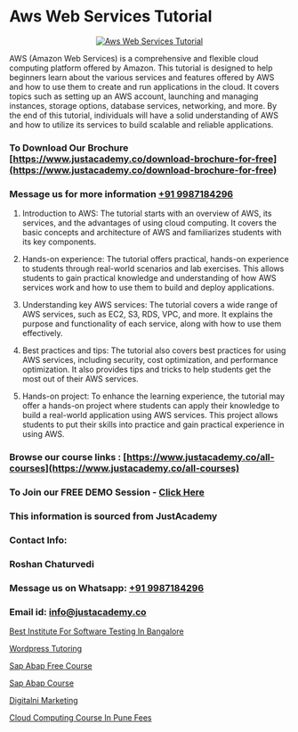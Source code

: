 # Aws Web Services Tutorial

<p align="center">
  <a href="https://justacademy.co/course-detail/aws-training">
    <img src="https://justacademy.co/storage2/course_image/1710409956_course_image.webp" alt="Aws Web Services Tutorial">
  </a>
</p>


AWS (Amazon Web Services) is a comprehensive and flexible cloud computing platform offered by Amazon. This tutorial is designed to help beginners learn about the various services and features offered by AWS and how to use them to create and run applications in the cloud. It covers topics such as setting up an AWS account, launching and managing instances, storage options, database services, networking, and more. By the end of this tutorial, individuals will have a solid understanding of AWS and how to utilize its services to build scalable and reliable applications. 
### To Download Our Brochure [https://www.justacademy.co/download-brochure-for-free](https://www.justacademy.co/download-brochure-for-free)
### Message us for more information [+91 9987184296](https://api.whatsapp.com/send?phone=919987184296)
1) Introduction to AWS: The tutorial starts with an overview of AWS, its services, and the advantages of using cloud computing. It covers the basic concepts and architecture of AWS and familiarizes students with its key components.

2) Hands-on experience: The tutorial offers practical, hands-on experience to students through real-world scenarios and lab exercises. This allows students to gain practical knowledge and understanding of how AWS services work and how to use them to build and deploy applications.

3) Understanding key AWS services: The tutorial covers a wide range of AWS services, such as EC2, S3, RDS, VPC, and more. It explains the purpose and functionality of each service, along with how to use them effectively.

4) Best practices and tips: The tutorial also covers best practices for using AWS services, including security, cost optimization, and performance optimization. It also provides tips and tricks to help students get the most out of their AWS services.

5) Hands-on project: To enhance the learning experience, the tutorial may offer a hands-on project where students can apply their knowledge to build a real-world application using AWS services. This project allows students to put their skills into practice and gain practical experience in using AWS.

### Browse our course links : [https://www.justacademy.co/all-courses](https://www.justacademy.co/all-courses) 
### To Join our FREE DEMO Session - [Click Here](https://www.justacademy.co/register-for-course-demo)


### This information is sourced from JustAcademy
### Contact Info:
### Roshan Chaturvedi
### Message us on Whatsapp: [+91 9987184296](https://api.whatsapp.com/send?phone=919987184296)
### Email id: [info@justacademy.co](mailto:info@justacademy.co)
                
[Best Institute For Software Testing In Bangalore](https://www.linkedin.com/pulse/best-institute-software-testing-bangalore-p0mzc?trackingId=K0BCLfQr%2FTc%2BHkMx8Se8gQ%3D%3D&lipi=urn%3Ali%3Apage%3Ad_flagship3_company_admin%3BPMbi7PJsSrOfOFf5jCv3gg%3D%3D)

[Wordpress Tutoring](https://www.linkedin.com/pulse/wordpress-tutoring-justacademy-pune-clxmc/)

[Sap Abap Free Course](https://medium.com/@prempja40/sap-abap-free-course-5fbf9b0f2160)

[Sap Abap Course](https://medium.com/@ranemanish460/sap-abap-course-44d411f97d11)

[Digitalni Marketing](https://justacademyin.github.io/Articles/Digitalni-Marketing)

[Cloud Computing Course In Pune Fees](https://justacademyin.github.io/justacademy/Cloud-Computing-Course-In-Pune-Fees)


